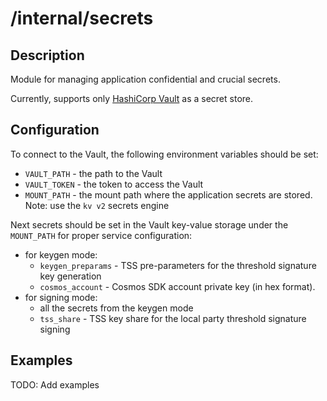 # /internal/secrets

## Description
Module for managing application confidential and crucial secrets.

Currently, supports only [HashiCorp Vault](https://www.vaultproject.io/) as a secret store.

## Configuration
To connect to the Vault, the following environment variables should be set:
- `VAULT_PATH` - the path to the Vault
- `VAULT_TOKEN` - the token to access the Vault
- `MOUNT_PATH` - the mount path where the application secrets are stored. Note: use the `kv v2` secrets engine 

Next secrets should be set in the Vault key-value storage under the `MOUNT_PATH` for proper service configuration:
- for keygen mode:
  - `keygen_preparams` - TSS pre-parameters for the threshold signature key generation
  - `cosmos_account` - Cosmos SDK account private key (in hex format).
- for signing mode:
  - all the secrets from the keygen mode
  - `tss_share` - TSS key share for the local party threshold signature signing

## Examples
TODO: Add examples